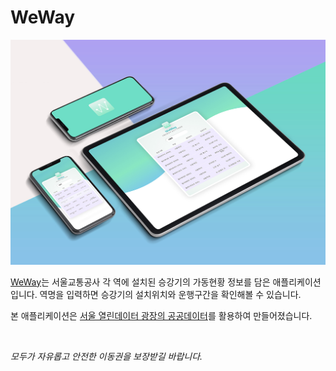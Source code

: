 # WeWay

<a href="https://conatus-weway.netlify.app/" target="_blank">
<img src="./images/weway.jpg" alt="WeWay" />
</a>

<br/>

[WeWay](https://conatus-weway.netlify.app/ '웹사이트로 이동')는 서울교통공사 각 역에 설치된 승강기의 가동현황 정보를 담은 애플리케이션입니다.
역명을 입력하면 승강기의 설치위치와 운행구간을 확인해볼 수 있습니다.

본 애플리케이션은 [서울 열린데이터 광장의 공공데이터](http://data.seoul.go.kr/dataList/OA-15994/S/1/datasetView.do '서울열린데이터로 이동')를 활용하여 만들어졌습니다.

<br/>

_모두가 자유롭고 안전한 이동권을 보장받길 바랍니다._
